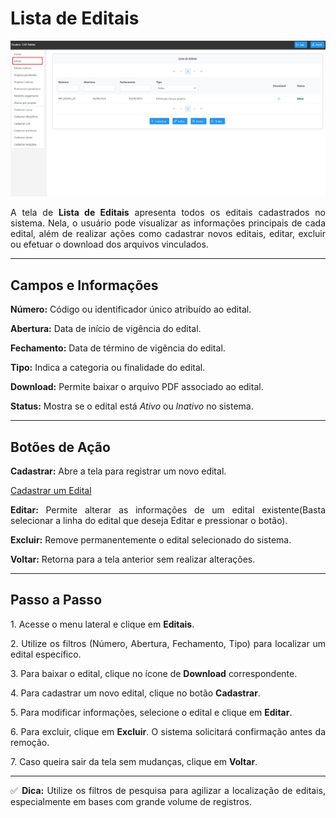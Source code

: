 # Lista de Editais

<p align="center">
  <img src="/csp/imagens_csp/tela_editais_csp.jpg" alt="Tela Lista de Editais (CSP)" width="600">
</p>

<p align="justify">
A tela de <b>Lista de Editais</b> apresenta todos os editais cadastrados no sistema. Nela, o usuário pode visualizar as informações principais de cada edital, além de realizar ações como cadastrar novos editais, editar, excluir ou efetuar o download dos arquivos vinculados.
</p>

---

## Campos e Informações

<p align="justify">
<b>Número:</b> Código ou identificador único atribuído ao edital.
</p>

<p align="justify">
<b>Abertura:</b> Data de início de vigência do edital.
</p>

<p align="justify">
<b>Fechamento:</b> Data de término de vigência do edital.
</p>

<p align="justify">
<b>Tipo:</b> Indica a categoria ou finalidade do edital.
</p>

<p align="justify">
<b>Download:</b> Permite baixar o arquivo PDF associado ao edital.
</p>

<p align="justify">
<b>Status:</b> Mostra se o edital está <i>Ativo</i> ou <i>Inativo</i> no sistema.
</p>

---

## Botões de Ação

<p align="justify">
<b>Cadastrar:</b> Abre a tela para registrar um novo edital.
</p>

[Cadastrar um Edital](tela_cadastrar_editais_csp.md)

<p align="justify">
<b>Editar:</b> Permite alterar as informações de um edital existente(Basta selecionar a linha do edital que deseja Editar e pressionar o botão).
</p>

<p align="justify">
<b>Excluir:</b> Remove permanentemente o edital selecionado do sistema.
</p>

<p align="justify">
<b>Voltar:</b> Retorna para a tela anterior sem realizar alterações.
</p>

---

## Passo a Passo

<p align="justify">1. Acesse o menu lateral e clique em <b>Editais</b>.</p>  
<p align="justify">2. Utilize os filtros (Número, Abertura, Fechamento, Tipo) para localizar um edital específico.</p>  
<p align="justify">3. Para baixar o edital, clique no ícone de <b>Download</b> correspondente.</p>  
<p align="justify">4. Para cadastrar um novo edital, clique no botão <b>Cadastrar</b>.</p>  
<p align="justify">5. Para modificar informações, selecione o edital e clique em <b>Editar</b>.</p>  
<p align="justify">6. Para excluir, clique em <b>Excluir</b>. O sistema solicitará confirmação antes da remoção.</p>  
<p align="justify">7. Caso queira sair da tela sem mudanças, clique em <b>Voltar</b>.</p>  

---

<p align="justify">
✅ <b>Dica:</b> Utilize os filtros de pesquisa para agilizar a localização de editais, especialmente em bases com grande volume de registros.
</p>
